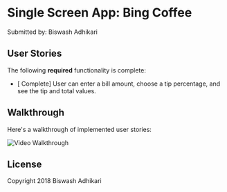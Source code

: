 # Single Screen App: Bing Coffee


Submitted by: Biswash Adhikari


## User Stories

The following **required** functionality is complete:

* [ Complete] User can enter a bill amount, choose a tip percentage, and see the tip and total values.


## Walkthrough

Here's a walkthrough of implemented user stories:

<img src='https://ibb.co/b8Qo1e' title='Video Walkthrough' width='' alt='Video Walkthrough' />


## License

Copyright 2018 Biswash Adhikari
